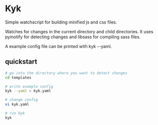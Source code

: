 Kyk
===
Simple watchscript for building minified js and css files.

Watches for changes in the current directory and child directories.
It uses pyinotify for detecting changes and libsass for compiling sass files.

A example config file can be printed with kyk --yaml.

quickstart
----------
```bash
# go into the directory where you want to detect changes
cd templates

# write example config
kyk --yaml > kyk.yaml

# change config
vi kyk.yaml

# run kyk
kyk
```
